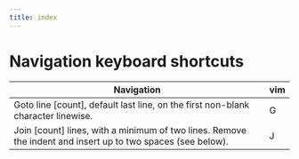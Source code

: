 ```yaml
---
title: index
---
```


# Navigation keyboard shortcuts #

| Navigation                                                   | vim |
| ----------                                                   | --- |
| Goto line [count], default last line, on the first non-blank character linewise. | G   |
| Join [count] lines, with a minimum of two lines. Remove the indent and insert up to two spaces (see below).  | J   |
